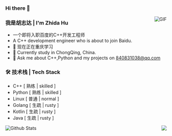 ### Hi there 👋
<!--
**OoShawnoO/OoShawnoO** is a ✨ _special_ ✨ repository because its `README.md` (this file) appears on your GitHub profile.

Here are some ideas to get you started:

- 🔭 I’m currently working on ...
- 🌱 I’m currently learning ...
- 👯 I’m looking to collaborate on ...
- 🤔 I’m looking for help with ...
- 💬 Ask me about ...
- 📫 How to reach me: ...
- 😄 Pronouns: ...
- ⚡ Fun fact: ...
-->
<img align="right" alt="GIF" src="https://raw.githubusercontent.com/JoeyBling/JoeyBling/master/pic/pusheencode.gif" />

### 我是胡志达 | I'm Zhida Hu
- 一个即将入职百度的C++开发工程师
- A C++ development engineer who is about to join Baidu.
- 🌱 现在正在重庆学习
- 🌱 Currently study in ChongQing, China.
- 💬 Ask me about C++,Python and my projects on [840831038@qq.com](mailto:840831038@qq.com)

### 🛠 技术栈 | Tech Stack
- C++ [ 熟练 | skilled ]
- Python [ 熟练 | skilled ]
- Linux [ 普通 | normal ]
- Golang [ 生疏 | rusty ]
- Kotlin [ 生疏 | rusty ]
- Java [ 生疏 | rusty ]



![Github Stats](https://github-readme-stats.vercel.app/api?username=OoShawnoO&show_icons=true&theme=neon&count_private=true)
<img align="right" src="https://github-readme-stats.vercel.app/api/top-langs/?username=OoShawnoO&theme=neon&layout=compact">


